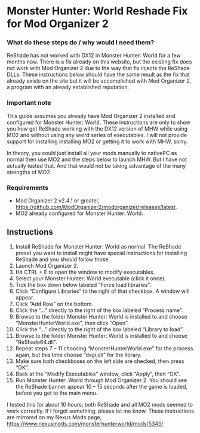 # Monster Hunter: World Reshade Fix for Mod Organizer 2

### What do these steps do / why would I need them?
ReShade has not worked with DX12 in Monster Hunter: World for a few months now. There is a fix already on this website, but the existing fix does not work with Mod Organizer 2 due to the way that fix injects the ReShade DLLs. These instructions below should have the same result as the fix that already exists on the site but it will be accomplished with Mod Organizer 2, a program with an already established reputation.

### Important note
This guide assumes you already have Mod Organizer 2 installed and configured for Monster Hunter: World. These instructions are only to show you how get ReShade working with the DX12 version of MHW while using MO2 and without using any weird series of executables. I will not provide support for installing installing MO2 or getting it to work with MHW, sorry.

In theory, you could just install all your mods manually to nativePC as normal then use MO2 and the steps below to launch MHW. But I have not actually tested that. And that would not be taking advantage of the many strengths of MO2.

### Requirements
  * Mod Organizer 2 v2.4.1 or greater, https://github.com/ModOrganizer2/modorganizer/releases/latest.
  * MO2 already configured for Monster Hunter: World.



## Instructions
1.	Install ReShade for Monster Hunter: World as normal. The ReShade preset you want to install might have special instructions for installing ReShade and you should follow those.
2.	Launch Mod Organizer 2.
3.	Hit CTRL + E to open the window to modify executables.
4.	Select your Monster Hunter: World executable (click it once).
5.	Tick the box down below labeled “Force load libraries”.
6.	Click “Configure Libraries” to the right of that checkbox. A window will appear.
7.	Click “Add Row” on the bottom.
8.	Click the “…” directly to the right of the box labeled “Process name”.
9.	Browse to the folder Monster Hunter: World is installed to and choose “MonsterHunterWorld.exe”, then click “Open”.
10.	Click the “…” directly to the right of the box labeled “Library to load”.
11.	Browse to the folder Monster Hunter: World is installed to and choose “ReShade64.dll”.
12.	Repeat steps 7 – 11 choosing “MonsterHunterWorld.exe” for the process again, but this time choose “dxgi.dll” for the library.
13.	Make sure both checkboxes on the left side are checked, then press “OK”. 
14.	Back at the “Modify Executables” window, click “Apply”, then “OK”.
15.	Run Monster Hunter: World through Mod Organizer 2. You should see the ReShade banner appear 10 – 15 seconds after the game is loaded, before you get to the main menu.



I tested this for about 10 hours; both ReShade and all MO2 mods seemed to work correctly. If I forgot something, please let me know.
These instructions are mirrored on my Nexus Mods page, https://www.nexusmods.com/monsterhunterworld/mods/5345/
